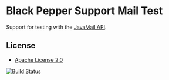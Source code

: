 Black Pepper Support Mail Test
==============================

Support for testing with the [JavaMail API](http://www.oracle.com/technetwork/java/javamail/index.html).

License
-------

* [Apache License 2.0](http://www.apache.org/licenses/LICENSE-2.0.html)

[![Build Status](https://travis-ci.org/BlackPepperSoftware/bp-support-mail-test.svg?branch=master)](https://travis-ci.org/BlackPepperSoftware/bp-support-mail-test)
